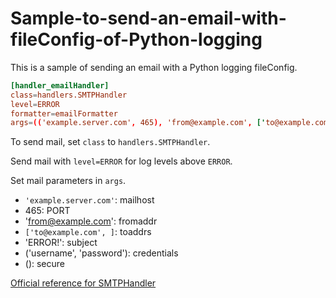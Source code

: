 # Sample-to-send-an-email-with-fileConfig-of-Python-logging

This is a sample of sending an email with a Python logging fileConfig.


```conf
[handler_emailHandler]
class=handlers.SMTPHandler
level=ERROR
formatter=emailFormatter
args=(('example.server.com', 465), 'from@example.com', ['to@example.com', ], 'ERROR!', ('username', 'password'), ())
```

To send mail, set `class` to `handlers.SMTPHandler`.

Send mail with `level=ERROR` for log levels above `ERROR`.

Set mail parameters in `args`.

* `'example.server.com'`: mailhost
* 465: PORT
* 'from@example.com': fromaddr
* `['to@example.com', ]`: toaddrs
* 'ERROR!': subject
* ('username', 'password'): credentials
* (): secure


[Official reference for SMTPHandler](https://docs.python.org/ja/3/library/logging.handlers.html#smtphandler)
